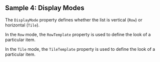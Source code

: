 ## Sample 4: Display Modes

The `DisplayMode` property defines whether the list is vertical (`Row`) or horizontal (`Tile`).

In the `Row` mode, the `RowTemplate` property is used to define the look of a particular item.

In the `Tile` mode, the `TileTemplate` property is used to define the look of a particular item.
